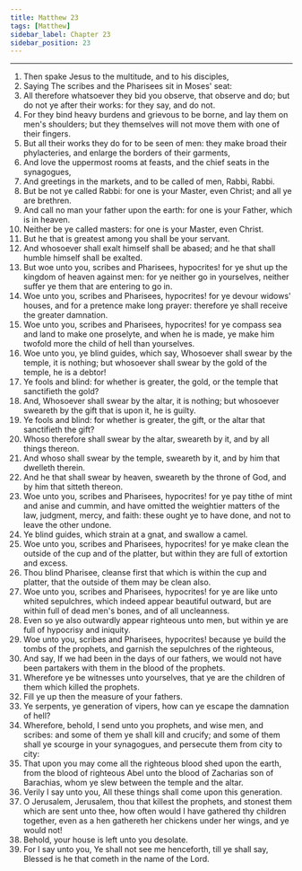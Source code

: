 ```yaml
---
title: Matthew 23
tags: [Matthew]
sidebar_label: Chapter 23
sidebar_position: 23
---
```


---
1. Then spake Jesus to the multitude, and to his disciples,
2. Saying The scribes and the Pharisees sit in Moses' seat:
3. All therefore whatsoever they bid you observe, that observe and do; but do not ye after their works: for they say, and do not.
4. For they bind heavy burdens and grievous to be borne, and lay them on men's shoulders; but they themselves will not move them with one of their fingers.
5. But all their works they do for to be seen of men: they make broad their phylacteries, and enlarge the borders of their garments,
6. And love the uppermost rooms at feasts, and the chief seats in the synagogues,
7. And greetings in the markets, and to be called of men, Rabbi, Rabbi.
8. But be not ye called Rabbi: for one is your Master, even Christ; and all ye are brethren.
9. And call no man your father upon the earth: for one is your Father, which is in heaven.
10. Neither be ye called masters: for one is your Master, even Christ.
11. But he that is greatest among you shall be your servant.
12. And whosoever shall exalt himself shall be abased; and he that shall humble himself shall be exalted.
13. But woe unto you, scribes and Pharisees, hypocrites! for ye shut up the kingdom of heaven against men: for ye neither go in yourselves, neither suffer ye them that are entering to go in.
14. Woe unto you, scribes and Pharisees, hypocrites! for ye devour widows' houses, and for a pretence make long prayer: therefore ye shall receive the greater damnation.
15. Woe unto you, scribes and Pharisees, hypocrites! for ye compass sea and land to make one proselyte, and when he is made, ye make him twofold more the child of hell than yourselves.
16. Woe unto you, ye blind guides, which say, Whosoever shall swear by the temple, it is nothing; but whosoever shall swear by the gold of the temple, he is a debtor!
17. Ye fools and blind: for whether is greater, the gold, or the temple that sanctifieth the gold?
18. And, Whosoever shall swear by the altar, it is nothing; but whosoever sweareth by the gift that is upon it, he is guilty.
19. Ye fools and blind: for whether is greater, the gift, or the altar that sanctifieth the gift?
20. Whoso therefore shall swear by the altar, sweareth by it, and by all things thereon.
21. And whoso shall swear by the temple, sweareth by it, and by him that dwelleth therein.
22. And he that shall swear by heaven, sweareth by the throne of God, and by him that sitteth thereon.
23. Woe unto you, scribes and Pharisees, hypocrites! for ye pay tithe of mint and anise and cummin, and have omitted the weightier matters of the law, judgment, mercy, and faith: these ought ye to have done, and not to leave the other undone.
24. Ye blind guides, which strain at a gnat, and swallow a camel.
25. Woe unto you, scribes and Pharisees, hypocrites! for ye make clean the outside of the cup and of the platter, but within they are full of extortion and excess.
26. Thou blind Pharisee, cleanse first that which is within the cup and platter, that the outside of them may be clean also.
27. Woe unto you, scribes and Pharisees, hypocrites! for ye are like unto whited sepulchres, which indeed appear beautiful outward, but are within full of dead men's bones, and of all uncleanness.
28. Even so ye also outwardly appear righteous unto men, but within ye are full of hypocrisy and iniquity.
29. Woe unto you, scribes and Pharisees, hypocrites! because ye build the tombs of the prophets, and garnish the sepulchres of the righteous,
30. And say, If we had been in the days of our fathers, we would not have been partakers with them in the blood of the prophets.
31. Wherefore ye be witnesses unto yourselves, that ye are the children of them which killed the prophets.
32. Fill ye up then the measure of your fathers.
33. Ye serpents, ye generation of vipers, how can ye escape the damnation of hell?
34. Wherefore, behold, I send unto you prophets, and wise men, and scribes: and some of them ye shall kill and crucify; and some of them shall ye scourge in your synagogues, and persecute them from city to city:
35. That upon you may come all the righteous blood shed upon the earth, from the blood of righteous Abel unto the blood of Zacharias son of Barachias, whom ye slew between the temple and the altar.
36. Verily I say unto you, All these things shall come upon this generation.
37. O Jerusalem, Jerusalem, thou that killest the prophets, and stonest them which are sent unto thee, how often would I have gathered thy children together, even as a hen gathereth her chickens under her wings, and ye would not!
38. Behold, your house is left unto you desolate.
39. For I say unto you, Ye shall not see me henceforth, till ye shall say, Blessed is he that cometh in the name of the Lord.
